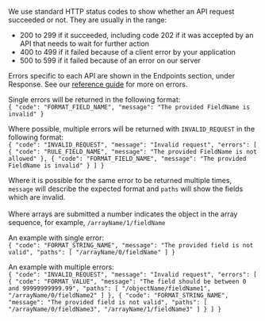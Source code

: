 We use standard HTTP status codes to show whether an API request succeeded or not. They are usually in the range:

- 200 to 299 if it succeeded, including code 202 if it was accepted by an API that needs to wait for further action
- 400 to 499 if it failed because of a client error by your application
- 500 to 599 if it failed because of an error on our server

Errors specific to each API are shown in the Endpoints section, under Response. See our [reference guide](https://developer.service.hmrc.gov.uk/api-documentation/docs/reference-guide#errors) for more on errors.

Single errors will be returned in the following format:<br>
  `{
      "code": "FORMAT_FIELD_NAME",
      "message": "The provided FieldName is invalid"
  }`

Where possible, multiple errors will be returned with `INVALID_REQUEST` in the following format:<br>
  `{
      "code": "INVALID_REQUEST",
      "message": "Invalid request",
      "errors": [
          {
              "code": "RULE_FIELD_NAME",
              "message": "The provided FieldName is not allowed"
          },
          {
              "code": "FORMAT_FIELD_NAME",
              "message": "The provided FieldName is invalid"
          }
      ]
  }`
  
Where it is possible for the same error to be returned multiple times, `message` will describe the expected format and `paths` will show the fields which are invalid.<br>
<br>
Where arrays are submitted a number indicates the object in the array sequence, for example, `/arrayName/1/fieldName`

An example with single error:<br>
   `{
      "code": "FORMAT_STRING_NAME",
      "message": "The provided field is not valid",
      "paths": [ "/arrayName/0/fieldName" ]
   }`

An example with multiple errors:<br>
  `{
      "code": "INVALID_REQUEST",
      "message": "Invalid request",
      "errors": [
          {
             "code": "FORMAT_VALUE",
             "message": "The field should be between 0 and 99999999999.99",
             "paths": [ "/objectName/fieldName1", "/arrayName/0/fieldName2" ]
          },
          {
             "code": "FORMAT_STRING_NAME",
             "message": "The provided field is not valid",
             "paths": [ "/arrayName/0/fieldName3", "/arrayName/1/fieldName3" ]
          }
      ]
   }`
